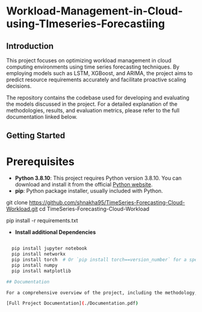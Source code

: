 # Workload-Management-in-Cloud-using-TImeseries-Forecastiing

## Introduction
This project focuses on optimizing workload management in cloud computing environments using time series forecasting techniques. By employing models such as LSTM, XGBoost, and ARIMA, the project aims to predict resource requirements accurately and facilitate proactive scaling decisions.

The repository contains the codebase used for developing and evaluating the models discussed in the project. For a detailed explanation of the methodologies, results, and evaluation metrics, please refer to the full documentation linked below.

## Getting Started

# Prerequisites

- **Python 3.8.10**: This project requires Python version 3.8.10. You can download and install it from the official [Python website](https://www.python.org/downloads/release/python-3810/).
- **pip**: Python package installer, usually included with Python.
  
git clone https://github.com/shnakha95/TimeSeries-Forecasting-Cloud-Workload.git
cd TimeSeries-Forecasting-Cloud-Workload

pip install -r requirements.txt

- **Install additional Dependencies**
 ```bash

   pip install jupyter notebook
   pip install networkx
   pip install torch  # Or `pip install torch==version_number` for a specific version
   pip install numpy
   pip install matplotlib

## Documentation

For a comprehensive overview of the project, including the methodology, dataset details, feature engineering process, and evaluation metrics, please refer to the full documentation.

[Full Project Documentation](./Documentation.pdf)
